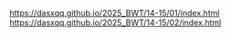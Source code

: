 https://dasxqq.github.io/2025_BWT/14-15/01/index.html
https://dasxqq.github.io/2025_BWT/14-15/02/index.html
